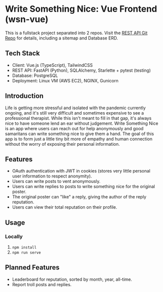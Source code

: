 # Write Something Nice: Vue Frontend (wsn-vue)

This is a fullstack project separated into 2 repos.
Visit the [REST API Git Repo](https://github.com/derekdkim/write-something-nice-api) for details, including a sitemap and Database ERD.

## Tech Stack

- Client: Vue.js (TypeScript), TailwindCSS
- REST API: FastAPI (Python), SQLAlchemy, Starlette + pytest (testing)
- Database: PostgreSQL
- Deployment: Linux VM (AWS EC2), NGINX, Gunicorn

## Introduction

Life is getting more stressful and isolated with the pandemic currently ongoing, and it's still very difficult and sometimes expensive to see a professional therapist. While this isn't meant to fill in that gap, it's always nice to have someone lend an ear without judgement. Write Something Nice is an app where users can reach out for help anonymously and good samaritans can write something nice to give them a hand. The goal of this app is to form just a little tiny bit more of empathy and human connection without the worry of exposing their personal information.

## Features

- OAuth authentication with JWT in cookies (stores very little personal user information to respect anonymity).
- Users can write posts to vent anonymously.
- Users can write replies to posts to write something nice for the original poster.
- The original poster can "like" a reply, giving the author of the reply reputation.
- Users can view their total reputation on their profile.

## Usage

### Locally

1. `npm install`
2. `npm run serve`

## Planned Features

- Leaderboard for reputation, sorted by month, year, all-time.
- Report troll posts and replies.
